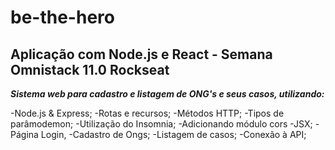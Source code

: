 # be-the-hero

## Aplicação com Node.js e React - Semana Omnistack 11.0 Rockseat

**_Sistema web para cadastro e listagem de ONG's e seus casos, utilizando:_**

-Node.js & Express;
-Rotas e recursos;
-Métodos HTTP;
-Tipos de parâmodemon;
-Utilização do Insomnia;
-Adicionando módulo cors
-JSX;
-Página Login,
-Cadastro de Ongs;
-Listagem de casos;
-Conexão à API;
